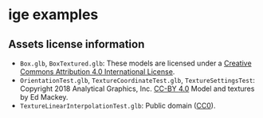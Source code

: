 # ige examples

## Assets license information

- `Box.glb`, `BoxTextured.glb`:
  These models are licensed under a
  [Creative Commons Attribution 4.0 International License][cc-by 4.0].
- `OrientationTest.glb`, `TextureCoordinateTest.glb`, `TextureSettingsTest`:
  Copyright 2018 Analytical Graphics, Inc. [CC-BY 4.0]
  Model and textures by Ed Mackey.
- `TextureLinearInterpolationTest.glb`: Public domain ([CC0]).

[cc-by 4.0]: http://creativecommons.org/licenses/by/4.0/
[cc0]: https://creativecommons.org/publicdomain/zero/1.0/
